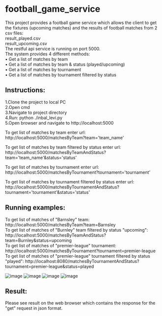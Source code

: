 # football_game_service


This project provides a football game service which allows the client to get the fixtures (upcoming matches) and the results of football matches from 2 csv files:</br>
result_played.csv </br>
result_upcoming.csv </br>
The restful api service is running on port 5000. </br>
The system provides 4 different methods: </br>
• Get a list of matches by team </br>
• Get a list of matches by team & status (played/upcoming) </br>
• Get a list of matches by tournament </br>
• Get a list of matches by tournament filtered by status </br>


## Instructions: </br>
1.Clone the project to local PC </br>
2.Open cmd </br>
3.Navigate to project directory </br>
4.Run: python ./inbal_levi.py </br>
5.Open browser and navigate to http://localhost:5000 </br> 


To get list of matches by team enter url:
http://localhost:5000/matchesByTeam?team='team_name' </br> 

To get list of matches by team filtered by status enter url:
http://localhost:5000/matchesByTeamAndStatus?team='team_name'&status='status' 

To get list of matches by tournament enter url:
http://localhost:5000/matchesByTournament?tournament='tournament'  </br>

To get list of matches by tournament filtered by status enter url:
http://localhost:5000/matchesByTournamentAndStatus?tournament='tournament'&status='status' 


## Running examples: </br>
To get list of matches of "Barnsley" team: http://localhost:5000/matchesByTeam?team=Barnsley </br>
To get list of matches of "Burnley" team filtered by status "upcoming": http://localhost:5000/matchesByTeamAndStatus?team=Burnley&status=upcoming </br>
To get list of matches of "premier-league" tournament: http://localhost:5000/matchesByTournament?tournament=premier-league </br>
To get list of matches of "premier-league" tournament filtered by status "played": http://localhost:8080/matchesByTournamentAndStatus?tournament=premier-league&status=played </br>


![image](https://user-images.githubusercontent.com/71599740/133821622-ceaaf01b-98d2-42f5-8ebc-b0982196f96c.png)
![image](https://user-images.githubusercontent.com/71599740/133821704-7d164678-9085-4330-a48b-5d8ef290cb44.png)
![image](https://user-images.githubusercontent.com/71599740/133821865-11a18f12-c26c-4dce-aac5-d741daa75ff0.png)
![image](https://user-images.githubusercontent.com/71599740/133821987-7b795842-40ad-4276-ad39-15f426f47f64.png)




## Result: </br>
Please see result on the web browser which contains the response for the "get" request in json format. </br>

